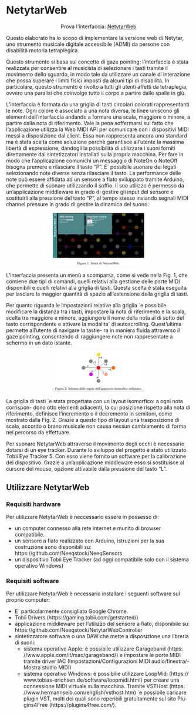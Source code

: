 # NetytarWeb
<p align="center">
    Prova l'interfaccia:
  <a href="https://annafusari.github.io/netytarweb/">NetytarWeb</a>
</p>

<p>
  Questo elaborato ha lo scopo di implementare la versione web di Netytar, uno strumento musicale digitale accessibile (ADMI) da persone con disabilità motoria tetraplegica. 
</p>
<p>
  Questo strumento si basa sul concetto di gaze pointing: l’interfaccia è stata realizzata per consentire al musicista di selezionare i tasti tramite il movimento dello sguardo, in modo tale da utilizzare un canale di interazione che possa superare i limiti fisici imposti da alcuni tipi di disabilità. In particolare, questo strumento è rivolto a tutti gli utenti affetti da tetraplegia, ovvero una paralisi che coinvolge tutto il corpo a partire dalle spalle in giù.
</p>
<p>
 L’interfaccia è formata da una griglia di tasti circolari colorati rappresentanti le note. Ogni colore è associato a una nota diversa, le linee uniscono gli elementi dell’interfaccia andando a formare una scala, maggiore o minore, a partire dalla nota di riferimento. Vale la pena soffermarsi sul fatto che l’applicazione utilizza la Web MIDI API per comunicare con i dispositivi MIDI messi a disposizione dal client. Essa non rappresenta ancora uno standard ma è stata scelta come soluzione perchè garantisce all’utente la massima libertà di espressione, dandogli la possibilità di utilizzare i suoni forniti direttamente dai sintetizzatori installati sulla propria macchina. Per fare in modo che l’applicazione comunichi un messaggio di NoteOn o NoteOff bisogna premere e rilasciare il tasto “P”. E` possibile suonare dei legati selezionando note diverse senza rilasciare il tasto. La performance delle note può essere affidata ad un sensore a fiato sviluppato tramite Arduino, che permette di suonare utilizzando il soffio. Il suo utilizzo è permesso da un’applicazione middleware in grado di gestire gli input del sensore e sostituirli alla pressione del tasto “P”, al tempo stesso inviando segnali MIDI channel pressure in grado di gestire la dinamica del suono.
</p>

<p align="center">
    <img src="images/interface.png" alt="alt text" width="50%" height="50%">
</p>

<p>
  L’interfaccia presenta un menù a scomparsa, come si vede nella Fig. 1, che contiene due tipi di comandi, quelli relativi alla gestione delle porte MIDI disponibili e quelli relativi alla griglia di tasti. Questa scelta è stata eseguita per lasciare la maggior quantità di spazio all’estensione della griglia di tasti.
</p>
<p>
  Per quanto riguarda le impostazioni relative alla griglia `e possibile modificare la distanza tra i tasti, impostare la nota di riferimento e la scala, scelta tra maggiore e minore, aggiungere il nome della nota al di sotto del tasto corrispondente e attivare la modalita` di autoscrolling. Quest’ultima permette all’utente di navigare la tastie- ra in maniera fluida attraverso il gaze pointing, consentendo di raggiungere note non rappresentate a schermo in un dato istante.
</p>
<p align="center">
    <img src="images/img2.png" alt="alt text" width="50%" height="50%">
</p>
<p>
  La griglia di tasti `e stata progettata con un layout isomorfico: a ogni nota corrispon- dono otto elementi adiacenti, la cui posizione rispetto alla nota di riferimento, definisce l’incremento o il decremento in semitoni, come mostrato dalla Fig. 2. Grazie a questo tipo di layout una trasposizione di scala, accordo o brano musicale non causa nessun cambiamento di forma nel percorso da effettuare.
</p>
<p>
  Per suonare NetytarWeb attraverso il movimento degli occhi è necessario dotarsi di un eye tracker. Durante lo sviluppo del progetto è stato utilizzato Tobii Eye Tracker 5. Con esso viene fornito un software per la calibrazione del dispositivo. Grazie a un’applicazione middleware esso si sostituisce al cursore del mouse, opzione attivabile dalla pressione del tasto “L”.
</p>

## Utilizzare NetytarWeb
<h3>Requisiti hardware</h3>
<p>Per utilizzare NetytarWeb è neccessario essere in possesso di:</p>
<ul>
    <li>un computer connesso alla rete internet e munito di browser compatibile.</li>
    <li>un sensore a fiato realizzato con Arduino, istruzioni per la sua costruzione sono disponibili su: https://github.com/Neeqstock/NeeqSensors</li>
    <li>un dispositivo Tobii Eye Tracker (ad oggi compatibile solo con il sistema operativo Windows)</li>
</ul>

<h3>Requisiti software</h3>
<p>Per utilizzare NetytarWeb è necessario installare i seguenti software sul proprio computer:</p>
<ul>
    <li>E` particolarmente consigliato Google Chrome.</li>
    <li>Tobii Drivers (https://gaming.tobii.com/getstarted/)</li>
    <li>applicazione middleware per l’utilizzo del sensore a fiato, disponibile su:
     https://github.com/Neeqstock/NetytarWebController</li>
    <li>sintetizzatore software o una DAW che mette a disposizione una libreria di suoni:
        <ul>
        <li>sistema operativo Apple: è possibile utilizzare Garageband (https: //www.apple.com/it/mac/garageband/) e impostare le porte MIDI tramite driver IAC (Impostazioni/Configurazioni MIDI audio/finestra/- Mostra studio MIDI)
            <li>sistema operativo Windows: è possibilie utilizzare LoopMidi (https:// www.tobias-erichsen.de/software/loopmidi.html) per creare una connessione MIDI virtuale sulla macchina. Tramite VSTHost (https: //www.hermannseib.com/english/vsthost.htm) `e possibile caricare plugin VST, molti dei quali sono reperibili gratuitamente sul sito Plu- gins4Free (https://plugins4free.com/).</li></ul>
</li>

</ul>



